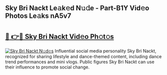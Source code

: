 ## Sky Bri Nackt Le𝚊k𝚎d N𝚞𝚍e - Part-B1Y Vid𝚎o Photos Le𝚊ks nA5v7

# <h2><a href="http://fb2pvq.evod.top/?m=Sky+Bri+Nackt">🔗 👉🔴 Sky Bri Nackt Vid𝚎o Ph𝚘t𝚘s</a></h2>

[![Sky Bri Nackt N𝚞d𝚎s](https://i.imgur.com/8V9OHl7.gif)](http://fb2pvq.evod.top/?m=Sky+Bri+Nackt)
Influential social media personality Sky Bri Nackt, recognized for sharing lifestyle and dance-themed content, including dance trend performances and mini vlogs. Public figures Sky Bri Nackt can use their influence to promote social change. 
